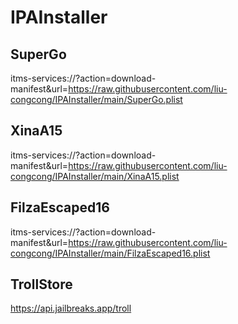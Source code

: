 # IPAInstaller

## SuperGo

itms-services://?action=download-manifest&url=https://raw.githubusercontent.com/liu-congcong/IPAInstaller/main/SuperGo.plist

## XinaA15

itms-services://?action=download-manifest&url=https://raw.githubusercontent.com/liu-congcong/IPAInstaller/main/XinaA15.plist

## FilzaEscaped16

itms-services://?action=download-manifest&url=https://raw.githubusercontent.com/liu-congcong/IPAInstaller/main/FilzaEscaped16.plist

## TrollStore

https://api.jailbreaks.app/troll
